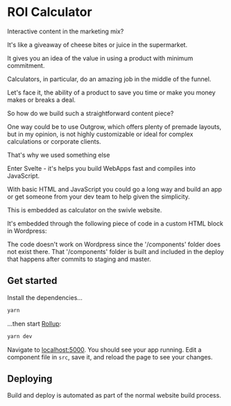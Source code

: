 # ROI Calculator

Interactive content in the marketing mix?

It's like a giveaway of cheese bites or juice in the supermarket.

It gives you an idea of the value in using a product with minimum commitment.

Calculators, in particular, do an amazing job in the middle of the funnel.

Let's face it, the ability of a product to save you time or make you money makes or breaks a deal.

So how do we build such a straightforward content piece?

One way could be to use Outgrow, which offers plenty of premade layouts, but in my opinion, is not highly customizable or ideal for complex calculations or corporate clients.

That's why we used something else

Enter Svelte - it's helps you build WebApps fast and compiles into JavaScript.

With basic HTML and JavaScript you could go a long way and build an app or get someone from your dev team to help given the simplicity.

This is embedded as calculator on the swivle website.

It's embedded through the following piece of code in a custom HTML block in Wordpress:

<div id='roi-calculator'></div>
<link rel='stylesheet' href='/components/roi/bundle.css' type='text/css' media='all' />
<script type='text/javascript' src='/components/roi/bundle.js'></script>

The code doesn't work on Wordpress since the '/components' folder does not exist there. That '/components' folder is built and included in the deploy that happens after commits to staging and master.

## Get started

Install the dependencies...

```bash
yarn
```

...then start [Rollup](https://rollupjs.org):

```bash
yarn dev
```

Navigate to [localhost:5000](http://localhost:5000). You should see your app running. Edit a component file in `src`, save it, and reload the page to see your changes.

## Deploying

Build and deploy is automated as part of the normal website build process.
